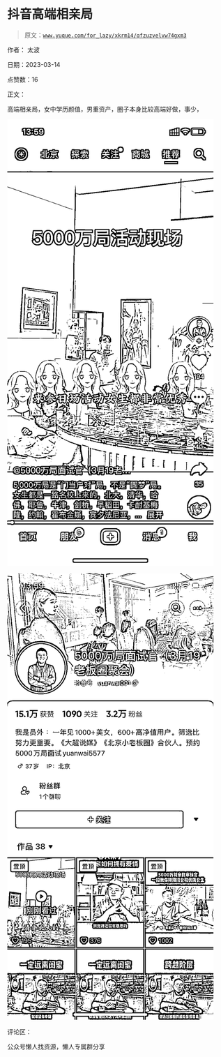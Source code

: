# 抖音高端相亲局

> 原文：[`www.yuque.com/for_lazy/xkrm14/qfzuzvelvw74gxm3`](https://www.yuque.com/for_lazy/xkrm14/qfzuzvelvw74gxm3)

作者： 太波

日期：2023-03-14

点赞数：16

正文：

高端相亲局，女中学历颜值，男重资产，圈子本身比较高端好做，事少，

![](img/bd694f0841e8fe005d55c38ac395f0af.png)  

![](img/496317732cc42bd98b1603d85c74b29b.png)  

评论区：

公众号懒人找资源，懒人专属群分享

